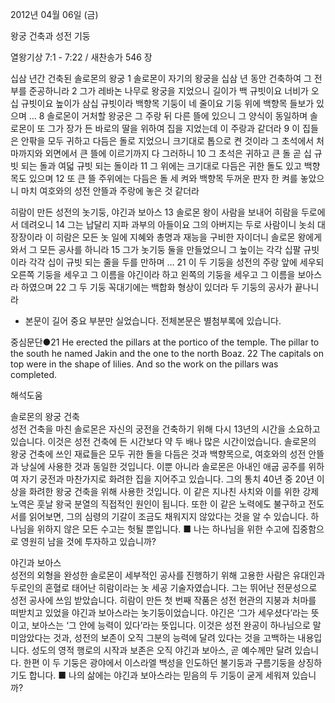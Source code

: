 2012년 04월 06일 (금)

왕궁 건축과 성전 기둥



열왕기상 7:1 - 7:22 / 새찬송가 546 장


십삼 년간 건축된 솔로몬의 왕궁
1 솔로몬이 자기의 왕궁을 십삼 년 동안 건축하여 그 전부를 준공하니라 2 그가 레바논 나무로 왕궁을 지었으니 길이가 백 규빗이요 너비가 오십 규빗이요 높이가 삼십 규빗이라 백향목 기둥이 네 줄이요 기둥 위에 백향목 들보가 있으며 … 8 솔로몬이 거처할 왕궁은 그 주랑 뒤 다른 뜰에 있으니 그 양식이 동일하며 솔로몬이 또 그가 장가 든 바로의 딸을 위하여 집을 지었는데 이 주랑과 같더라 9 이 집들은 안팎을 모두 귀하고 다듬은 돌로 지었으니 크기대로 톱으로 켠 것이라 그 초석에서 처마까지와 외면에서 큰 뜰에 이르기까지 다 그러하니 10 그 초석은 귀하고 큰 돌 곧 십 규빗 되는 돌과 여덟 규빗 되는 돌이라 11 그 위에는 크기대로 다듬은 귀한 돌도 있고 백향목도 있으며 12 또 큰 뜰 주위에는 다듬은 돌 세 켜와 백향목 두꺼운 판자 한 켜를 놓았으니 마치 여호와의 성전 안뜰과 주랑에 놓은 것 같더라

히람이 만든 성전의 놋기둥, 야긴과 보아스
13 솔로몬 왕이 사람을 보내어 히람을 두로에서 데려오니 14 그는 납달리 지파 과부의 아들이요 그의 아버지는 두로 사람이니 놋쇠 대장장이라 이 히람은 모든 놋 일에 지혜와 총명과 재능을 구비한 자이더니 솔로몬 왕에게 와서 그 모든 공사를 하니라 15 그가 놋기둥 둘을 만들었으니 그 높이는 각각 십팔 규빗이라 각각 십이 규빗 되는 줄을 두를 만하며 … 21 이 두 기둥을 성전의 주랑 앞에 세우되 오른쪽 기둥을 세우고 그 이름을 야긴이라 하고 왼쪽의 기둥을 세우고 그 이름을 보아스라 하였으며 22 그 두 기둥 꼭대기에는 백합화 형상이 있더라 두 기둥의 공사가 끝나니라
* 본문이 길어 중요 부분만 실었습니다. 전체본문은 별첨부록에 있습니다.

중심문단●21 He erected the pillars at the portico of the temple. The pillar to the south he named Jakin and the one to the north Boaz. 22 The capitals on top were in the shape of lilies. And so the work on the pillars was completed.

해석도움





솔로몬의 왕궁 건축  
성전 건축을 마친 솔로몬은 자신의 궁전을 건축하기 위해 다시 13년의 시간을 소요하고 있습니다. 이것은 성전 건축에 든 시간보다 약 두 배나 많은 시간이었습니다. 솔로몬의 왕궁 건축에 쓰인 재료들은 모두 귀한 돌을 다듬은 것과 백향목으로, 여호와의 성전 안뜰과 낭실에 사용한 것과 동일한 것입니다. 이뿐 아니라 솔로몬은 아내인 애굽 공주를 위하여 자기 궁전과 마찬가지로 화려한 집을 지어주고 있습니다. 그의 통치 40년 중 20년 이상을 화려한 왕궁 건축을 위해 사용한 것입니다. 이 같은 지나친 사치와 이를 위한 강제 노역은 훗날 왕국 분열의 직접적인 원인이 됩니다. 또한 이 같은 노력에도 불구하고 전도서를 읽어보면, 그의 심령의 기갈이 조금도 채워지지 않았다는 것을 알 수 있습니다. 하나님을 위하지 않은 모든 수고는 헛될 뿐입니다.
■ 나는 하나님을 위한 수고에 집중함으로 영원히 남을 것에 투자하고 있습니까?

야긴과 보아스  
성전의 외형을 완성한 솔로몬이 세부적인 공사를 진행하기 위해 고용한 사람은 유대인과 두로인의 혼혈로 태어난 히람이라는 놋 세공 기술자였습니다. 그는 뛰어난 전문성으로 성전 공사에 쓰임 받았습니다. 히람이 만든 첫 번째 작품은 성전 현관의 지붕과 처마를 떠받치고 있었을 야긴과 보아스라는 놋기둥이었습니다. 야긴은 ‘그가 세우셨다’라는 뜻이고, 보아스는 ‘그 안에 능력이 있다’라는 뜻입니다. 이것은 성전 완공이 하나님으로 말미암았다는 것과, 성전의 보존이 오직 그분의 능력에 달려 있다는 것을 고백하는 내용입니다. 성도의 영적 행로의 시작과 보존은 오직 야긴과 보아스, 곧 예수께만 달려 있습니다. 한편 이 두 기둥은 광야에서 이스라엘 백성을 인도하던 불기둥과 구름기둥을 상징하기도 합니다.
■ 나의 삶에는 야긴과 보아스라는 믿음의 두 기둥이 굳게 세워져 있습니까?